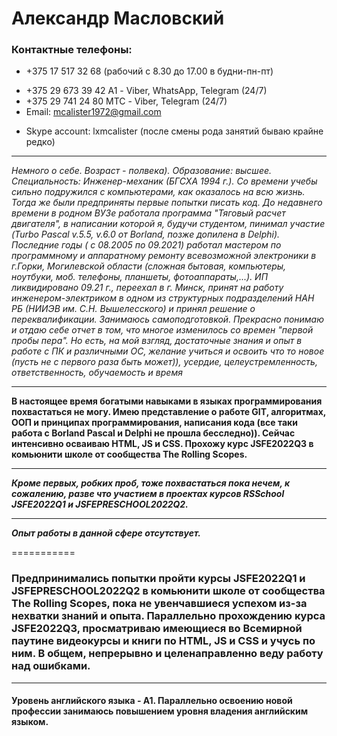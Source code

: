 # Александр Масловский
### Контактные телефоны: 
* +375 17 517 32 68 (рабочий с 8.30 до 17.00 в будни-пн-пт)
+ +375 29 673 39 42 А1  - Viber, WhatsApp, Telegram (24/7)
+ +375 29 741 24 80 МТС - Viber, Telegram (24/7)
+ Email: mcalister1972@gmail.com 

- Skype account: lxmcalister (после смены рода занятий бываю крайне редко)  

**********  

*Немного о себе. Возраст - полвека). Образование: высшее. Специальность: Инженер-механик (БГСХА 1994 г.). Со времени учебы сильно подружился с компьютерами, как оказалось на всю жизнь. Тогда же были предприняты первые попытки писать код. До недавнего времени в родном ВУЗе работала программа "Тяговый расчет двигателя", в написании которой я, будучи студентом, пинимал участие (Turbo Pascal v.5.5, v.6.0 от Borland, позже допилена в Delphi). Последние годы ( с 08.2005 по 09.2021) работал мастером по программному и аппаратному ремонту всевозможной электроники в г.Горки, Могилевской области (сложная бытовая, компьютеры, ноутбуки, моб. телефоны, планшеты, фотоаппараты,...). ИП ликвидировано 09.21 г., переехал в г. Минск, принят на работу инженером-электриком в одном из структурных подразделений НАН РБ (НИИЭВ им. С.Н. Вышелесского) и принял решение о переквалификации. Занимаюсь самоподготовкой. Прекрасно понимаю и отдаю себе отчет в том, что многое изменилось со времен "первой пробы пера". Но есть, на мой взгляд, достаточные знания и опыт в работе с ПК и различными ОС, желание учиться и освоить что то новое (пусть не с первого раза быть может)), усердие, целеустремленность, ответственность, обучаемость и время*   

--------------  

__В настоящее время богатыми навыками в языках программирования похвастаться не могу. Имею представление о работе GIT, алгоритмах, ООП и принципах программирования, написания кода (все таки работа с Borland Pascal и Delphi не прошла бесследно)). Сейчас интенсивно осваиваю HTML, JS и CSS. Прохожу курс JSFE2022Q3 в комьюнити школе от сообщества The Rolling Scopes.__  

***********  

___Кроме первых, робких проб, тоже похвастаться пока нечем, к сожалению, разве что участием в проектах курсов RSSchool  JSFE2022Q1 и JSFEPRESCHOOL2022Q2.___
************  

***Опыт работы в данной сфере отсутствует.***  

===========  

### Предпринимались попытки пройти курсы JSFE2022Q1 и JSFEPRESCHOOL2022Q2 в комьюнити школе от сообщества The Rolling Scopes, пока не увенчавшиеся успехом  из-за нехватки знаний и опыта. Параллельно прохождению курса JSFE2022Q3, просматриваю имеющиеся во Всемирной паутине видеокурсы и книги по HTML, JS и CSS и учусь по ним. В общем, непрерывно и целенаправленно веду работу над ошибками.  

------------  

#### Уровень английского языка - А1. Параллельно освоению новой профессии занимаюсь повышением уровня владения английским языком.
